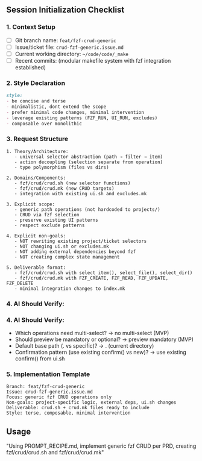 ## Session Initialization Checklist

### 1. Context Setup
- [ ] Git branch name: `feat/fzf-crud-generic`
- [ ] Issue/ticket file: `crud-fzf-generic.issue.md`
- [ ] Current working directory: `~/code/code/_make`
- [ ] Recent commits: (modular makefile system with fzf integration established)

### 2. Style Declaration

```Markdown
style:
- be concise and terse
- minimalistic, dont extend the scope  
- prefer minimal code changes, minimal intervention
- leverage existing patterns (FZF_RUN, UI_RUN, excludes)
- composable over monolithic
```

### 3. Request Structure
```
1. Theory/Architecture: 
   - universal selector abstraction (path → filter → item)
   - action decoupling (selection separate from operation)
   - type polymorphism (files vs dirs)

2. Domains/Components:
   - fzf/crud/crud.sh (new selector functions)
   - fzf/crud/crud.mk (new CRUD targets)
   - integration with existing ui.sh and excludes.mk

3. Explicit scope:
   - generic path operations (not hardcoded to projects/)
   - CRUD via fzf selection
   - preserve existing UI patterns
   - respect exclude patterns

4. Explicit non-goals:
   - NOT rewriting existing project/ticket selectors
   - NOT changing ui.sh or excludes.mk
   - NOT adding external dependencies beyond fzf
   - NOT creating complex state management

5. Deliverable format:
   - fzf/crud/crud.sh with select_item(), select_file(), select_dir()
   - fzf/crud/crud.mk with FZF_CREATE, FZF_READ, FZF_UPDATE, FZF_DELETE
   - minimal integration changes to index.mk
```

### 4. AI Should Verify:
### 4. AI Should Verify:
- Which operations need multi-select? → no multi-select (MVP)
- Should preview be mandatory or optional? → preview mandatory (MVP)  
- Default base path (. vs specific)? → . (current directory)
- Confirmation pattern (use existing confirm() vs new)? → use existing confirm() from ui.sh

### 5. Implementation Template
```
Branch: feat/fzf-crud-generic
Issue: crud-fzf-generic.issue.md
Focus: generic fzf CRUD operations only
Non-goals: project-specific logic, external deps, ui.sh changes
Deliverable: crud.sh + crud.mk files ready to include
Style: terse, composable, minimal intervention
```

## Usage
"Using PROMPT_RECIPE.md, implement generic fzf CRUD per PRD, creating fzf/crud/crud.sh and fzf/crud/crud.mk"
